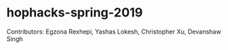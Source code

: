 # hophacks-spring-2019


Contributors:
Egzona Rexhepi, 
Yashas Lokesh,
Christopher Xu,
Devanshaw Singh
